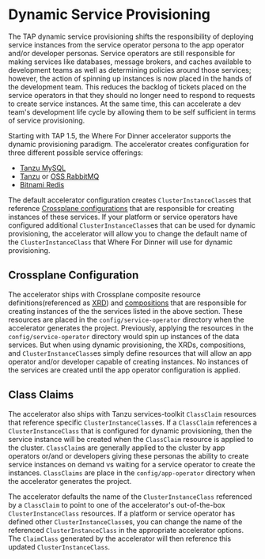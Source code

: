 # Dynamic Service Provisioning

The TAP dynamic service provisioning shifts the responsibility of deploying service instances from the service operator persona to the app operator and/or
developer personas.  Service operators are still responsible for making services like databases, message brokers, and caches available to development teams as 
well as determining policies around those services; however, the action of spinning up instances is now placed in the hands of the development team.  This
reduces the backlog of tickets placed on the service operators in that they should no longer need to respond to requests to create service instances.  At the
same time, this can accelerate a dev team's development life cycle by allowing them to be self sufficient in terms of service provisioning. 

Starting with TAP 1.5, the Where For Dinner accelerator supports the dynamic provisioning paradigm.  The accelerator creates configuration for three different 
possible service offerings:

* [Tanzu MySQL](https://docs.vmware.com/en/VMware-Tanzu-SQL-with-MySQL-for-Kubernetes/1.6/tanzu-mysql-k8s/GUID-index.html)
* [Tanzu](https://docs.vmware.com/en/VMware-RabbitMQ-for-Kubernetes/1.4/rmq/GUID-overview.html) or [OSS RabbitMQ](https://www.rabbitmq.com/kubernetes/operator/operator-overview.html)
* [Bitnami Redis](https://bitnami.com/stack/redis)

The default accelerator configuration creates `ClusterInstanceClass`es that reference [Crossplane configurations](https://docs.crossplane.io/v1.11/getting-started/) that are responsible
for creating instances of these services.  If your platform or service operators have configured additional `ClusterInstanceClass`es that can be used for dynamic provisioning, the
accelerator will allow you to change the default name of the `ClusterInstanceClass` that Where For Dinner will use for dynamic provisioning.

## Crossplane Configuration

The accelerator ships with Crossplane composite resource definitions(referenced as [XRD](https://docs.crossplane.io/v1.11/concepts/composition/#compositeresourcedefinitions)) 
and [compositions](https://docs.crossplane.io/v1.11/concepts/composition/#compositions) that are responsible for creating instances of the the services listed in the above section.
These resources are placed in the `config/service-operator` directory when the accelerator generates the project.  Previously, applying the resources in the `config/service-operator` 
directory would spin up instances of the data services.  But when using dynamic provisioning, the XRDs, compositions, and `ClusterInstanceClass`es simply define resources that will allow an app operator and/or developer capable of creating instances.  No instances of the services are created until the app operator configuration is applied.  


## Class Claims

The accelerator also ships with Tanzu services-toolkit `ClassClaim` resources that reference specific `ClusterInstanceClass`es.  If a `ClassClaim` references a `ClusterInstanceClass`
that is configured for dynamic provisioning, then the service instance will be created when the `ClassClaim` resource is applied to the cluster.  `ClassClaim`s are generally applied
to the cluster by app operators or/and or developers giving these personas the ability to create service instances on demand vs waiting for a service operator to create the instances.
`ClassClaims` are place in the `config/app-operator` directory when the accelerator generates the project.

The accelerator defaults the name of the `ClusterInstanceClass` referenced by a `ClassClaim` to point to one of the accelerator's out-of-the-box `ClusterInstanceClass` resources.  If a platform or service operator has defined other `ClusterInstanceClass`es, you can change the name of the referenced `ClusterInstanceClass` in the appropriate accelerator options.  The `ClaimClass` generated
by the accelerator will then reference this updated `ClusterInstanceClass`.

